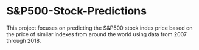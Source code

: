 # S&P500-Stock-Predictions
This project focuses on predicting the S&amp;P500 stock index price based on the price of similar indexes from around the world using data from 2007 through 2018.
